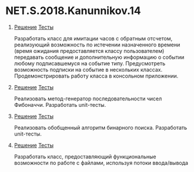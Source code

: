 # NET.S.2018.Kanunnikov.14


1)  [Решение](https://github.com/Ronimeister/NET.S.2018.Kanunnikov.14/tree/master/TimerImitation)
    [Тесты](https://github.com/Ronimeister/NET.S.2018.Kanunnikov.14/tree/master/TimerConsoleTests)

    Разработать класс для имитации часов с обратным отсчетом, реализующий возможность по истечении назначенного времени (время ожидания предоставляется классу пользователем) передавать сообщение и дополнительную информацию о событии любому подписавшемуся на событие типу. Предусмотреть возможность подписки на событие в нескольких классах. Продемонстрировать работу класса в консольном приложении.


2) [Решение](https://github.com/Ronimeister/NET.S.2018.Kanunnikov.14/tree/master/Fibonacci)
   [Тесты](https://github.com/Ronimeister/NET.S.2018.Kanunnikov.14/tree/master/FibonacciTests)

   Реализовать метод-генератор последовательности чисел Фибоначчи. Разработать unit-тесты.


3) [Решение](https://github.com/Ronimeister/NET.S.2018.Kanunnikov.14/tree/master/BinarySearchLib)
   [Тесты](https://github.com/Ronimeister/NET.S.2018.Kanunnikov.14/tree/master/BinarySearchLibTests)

   Реализовать обобщенный алгоритм бинарного поиска. Разработать unit-тесты.

4) [Решение](https://github.com/Ronimeister/NET.S.2018.Kanunnikov.14/tree/master/M13.Streams.Task/StreamsDemo)
   [Тесты](https://github.com/Ronimeister/NET.S.2018.Kanunnikov.14/tree/master/M13.Streams.Task/ConsoleClient)

   Разработать класс, предоставляющий функциональные возможности по работе с файлами, используя потоки ввода/вывода